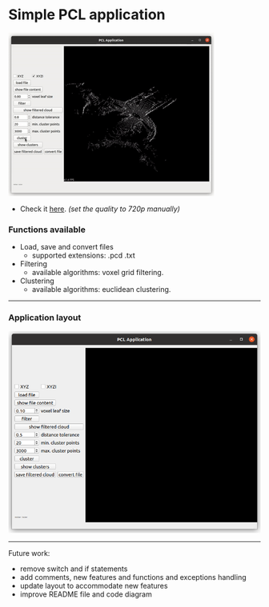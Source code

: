 # Simple PCL application

![](media/gif.gif)

* Check it [here](https://drive.google.com/file/d/1E5WDR_QrXmQEPO-EXV3cmHHyO9Jrx7uP/view?usp=sharing).  *(set the quality to 720p manually)*
### Functions available
* Load, save and convert files
  * supported extensions: .pcd .txt
* Filtering
  * available algorithms: voxel grid filtering.
* Clustering
  * available algorithms: euclidean clustering.

___
### Application layout
![](media/layout.PNG)
___
Future work:
- remove switch and if statements
- add comments, new features and functions  and exceptions handling
- update layout to accommodate new features
- improve README file and code diagram
